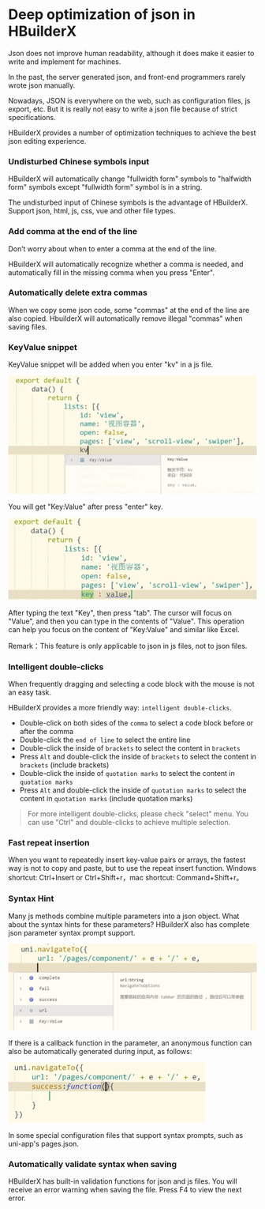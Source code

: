 # Deep optimization of json in HBuilderX

Json does not improve human readability, although it does make it easier to write and implement for machines.

In the past, the server generated json, and front-end programmers rarely wrote json manually.

Nowadays, JSON is everywhere on the web, such as configuration files, js export, etc. But it is really not easy to write a json file because of strict specifications.

HBuilderX provides a number of optimization techniques to achieve the best json editing experience. 

### Undisturbed Chinese symbols input

HBuilderX will automatically change "fullwidth form" symbols to "halfwidth form" symbols except "fullwidth form" symbol is in a string. 

The undisturbed input of Chinese symbols is the advantage of HBuilderX. Support json, html, js, css, vue and other file types.

### Add comma at the end of the line

Don’t worry about when to enter a comma at the end of the line.

HBuilderX will automatically recognize whether a comma is needed, and automatically fill in the missing comma when you press "Enter".

### Automatically delete extra commas

When we copy some json code, some "commas" at the end of the line are also copied.
HbuilderX will automatically remove illegal "commas" when saving files.

### KeyValue snippet

KeyValue snippet will be added when you enter "kv" in a js file.

<img src="/static/snapshots/tutorial/json_1.jpeg" style="zoom:50%" />

You will get "Key:Value" after press "enter" key.

<img src="/static/snapshots/tutorial/json_2.jpeg" style="zoom:50%" />

After typing the text "Key", then press "tab". The cursor will focus on "Value", and then you can type in the contents of "Value". This operation can help you focus on the content of "Key:Value" and similar like Excel.

Remark：This feature is only applicable to json in js files, not to json files.

### Intelligent double-clicks

When frequently dragging and selecting a code block with the mouse is not an easy task.

HBuilderX provides a more friendly way: `intelligent double-clicks`.

- Double-click on both sides of the `comma` to select a code block before or after the comma
- Double-click the `end of line` to select the entire line
- Double-click the inside of `brackets` to select the content in `brackets`
- Press `Alt` and double-click the inside of `brackets` to select the content in `brackets` (include brackets)
- Double-click the inside of `quotation marks` to select the content in `quotation marks`
- Press `Alt` and double-click the inside of `quotation marks` to select the content in `quotation marks` (include quotation marks)

> For more intelligent double-clicks, please check "select" menu. You can use "Ctrl" and double-clicks to achieve multiple selection.

### Fast repeat insertion

When you want to repeatedly insert key-value pairs or arrays, the fastest way is not to copy and paste, but to use the repeat insert function.
Windows shortcut: Ctrl+Insert or Ctrl+Shift+r，mac shortcut: Command+Shift+r。

### Syntax Hint

Many js methods combine multiple parameters into a json object. What about the syntax hints for these parameters?
HBuilderX also has complete json parameter syntax prompt support.

<img src="/static/snapshots/tutorial/json_3.jpeg" style="zoom:50%" />

If there is a callback function in the parameter, an anonymous function can also be automatically generated during input, as follows:

<img src="/static/snapshots/tutorial/json_4.jpeg" style="zoom:50%" />

In some special configuration files that support syntax prompts, such as uni-app's pages.json.

### Automatically validate syntax when saving

HBuilderX has built-in validation functions for json and js files. You will receive an error warning when saving the file. Press F4 to view the next error.
